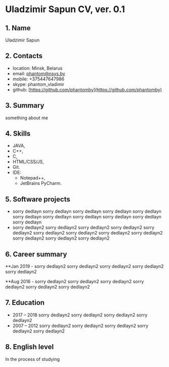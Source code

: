 # Uladzimir Sapun CV, ver. 0.1

## 1. Name   
   Uladzimir Sapun

## 2. Contacts   
   * location: Minsk, Belarus    
   * email: phantom@nsys.by   
   * mobile: +375447647986   
   * skype: phantom_vladimir   
   * github: [https://github.com/phantomby](https://github.com/phantomby)

## 3. Summary   
something about me

## 4. Skills   
   * JAVA,   
   * C++,   
   * C,   
   * HTML/CSS/JS,   
   * Git.   
   * IDE:   
     * Notepad++,
     * JetBrains PyCharm.       

## 5. Software projects   
   * sorry dedlayn sorry dedlayn sorry dedlayn sorry dedlayn sorry dedlayn sorry dedlayn sorry dedlayn sorry dedlayn sorry dedlayn sorry dedlayn sorry dedlayn   
   * sorry dedlayn2 sorry dedlayn2 sorry dedlayn2 sorry dedlayn2 sorry dedlayn2 sorry dedlayn2 sorry dedlayn2 sorry dedlayn2 sorry dedlayn2 sorry dedlayn2 sorry dedlayn2 sorry dedlayn2    

## 6. Career summary   

**Jan 2019 - sorry dedlayn2 sorry dedlayn2 sorry dedlayn2 sorry dedlayn2 sorry dedlayn2 

**Aug 2016 - sorry dedlayn2 sorry dedlayn2 sorry dedlayn2 sorry dedlayn2 sorry dedlayn2 sorry dedlayn2 

## 7. Education   
   * 2017 – 2018 sorry dedlayn2 sorry dedlayn2 sorry dedlayn2 sorry dedlayn2   
   * 2007 – 2012 sorry dedlayn2 sorry dedlayn2 sorry dedlayn2 sorry dedlayn2 sorry dedlayn2 

## 8. English level   
   In the process of studying
